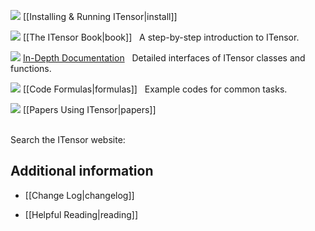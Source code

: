 
<img src="docs/VERSION/install/icon.png" class="icon">  [[Installing & Running ITensor|install]]

<img src="docs/VERSION/book/icon.png" class="icon">   [[The ITensor Book|book]] &nbsp; A step-by-step introduction to ITensor.

<img src="docs/VERSION/classes/icon.png" class="icon">   <a href="https://itensor.github.io/ITensors.jl/stable/" target="_blank">In-Depth Documentation</a> <i style="color:#336699;" class="fa fa-external-link" aria-hidden="true"></i> &nbsp; Detailed interfaces of ITensor classes and functions.

<img src="docs/VERSION/formulas/icon.png" class="icon"> [[Code Formulas|formulas]] &nbsp; Example codes for common tasks.

<img src="docs/all/papers/icon.png" class="icon">   [[Papers Using ITensor|papers]]

<br/>
Search the ITensor website: <div><gcse:search></gcse:search></div>

## Additional information

<!-- * <img src="docs/install/icon.png" class="icon"> [[Simons 2016 Summer School|simons]] -->

* [[Change Log|changelog]]

* [[Helpful Reading|reading]]


